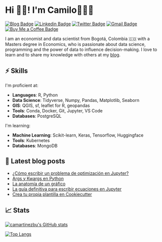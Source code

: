 # Hi 👋🏻! I'm Camilo👨🏼‍💻

[![Blog Badge](https://img.shields.io/badge/blog-camartinezbu.com-orange)](https://www.camartinezbu.com)
[![Linkedin Badge](https://img.shields.io/badge/-camartinezbu-0072b1?style=flat&logo=Linkedin&logoColor=white)](https://www.linkedin.com/in/camartinezbu/ "Connect on LinkedIn")
[![Twitter Badge](https://img.shields.io/badge/-@camartinezbu-00acee?style=flat&logo=Twitter&logoColor=white)](https://twitter.com/camartinezbu "Follow on Twitter")
[![Gmail Badge](https://img.shields.io/badge/-camartinezbu.contacto@gmail.com-c14438?style=flat&logo=Gmail&logoColor=white)](mailto:camartinezbu.contacto@gmail.com "Connect via Email")
[![Buy Me a Coffee Badge](https://img.shields.io/badge/-Buy%20Me%20a%20Coffee-FFDD00?style=flat&logo=buymeacoffee&logoColor=black)](https://www.buymeacoffee.com/camartinezbu "Support me")


I am an economist and data scientist from Bogotá, Colombia 🇨🇴 with a Masters degree in Economics, who is passionate about data science, programming and the power of data to influence decision-making. I love to learn and to share my knowledge with others at my [blog].

## ⚡️ Skills

I'm proficient at:

- **Languages**: R, Python
- **Data Science**: Tidyverse, Numpy, Pandas, Matplotlib, Seaborn
- **GIS**: QGIS, sf, leaflet for R, geopandas
- **Tools**: Conda, Docker, Git, Jupyter, VS Code
- **Databases**: PostgreSQL

I'm learning:

- **Machine Learning**: Scikit-learn, Keras, Tensorflow, Huggingface
- **Tools**: Kubernetes
- **Databases**: MongoDB

## 📕 Latest blog posts

<!-- BLOG-POST-LIST:START -->
- [¿Cómo escribir un problema de optimización en Jupyter?](http://www.camartinezbu.com//posts/como-escribir-un-problema-de-optimizacion-en-jupyter/)
- [Args y Kwargs en Python](http://www.camartinezbu.com//posts/args-y-kwargs-en-python/)
- [La anatomía de un gráfico](http://www.camartinezbu.com//posts/la-anatomia-de-un-grafico/)
- [La guía definitiva para escribir ecuaciones en Jupyter](http://www.camartinezbu.com//posts/la-guia-definitiva-para-escribir-ecuaciones-en-jupyter/)
- [Crea tu propia plantilla en Cookiecutter](http://www.camartinezbu.com//posts/crea-tu-propia-plantilla-en-cookiecutter/)
<!-- BLOG-POST-LIST:END -->


[blog]: https://camartinezbu.com
[twitter]: https://twitter.com/camartinezbu
[linkedin]: https://www.linkedin.com/in/camartinezbu/

## 📈 Stats

[![camartinezbu's GitHub stats](https://github-readme-stats.vercel.app/api?username=camartinezbu&theme=dark&hide=contribs,prs&show_icons=True)](https://github.com/camartinezbu/github-readme-stats)

[![Top Langs](https://github-readme-stats.vercel.app/api/top-langs/?username=camartinezbu&hide=html,css,javascript,ruby&layout=compact&theme=dark)](https://github.com/camartinezbu/github-readme-stats)



